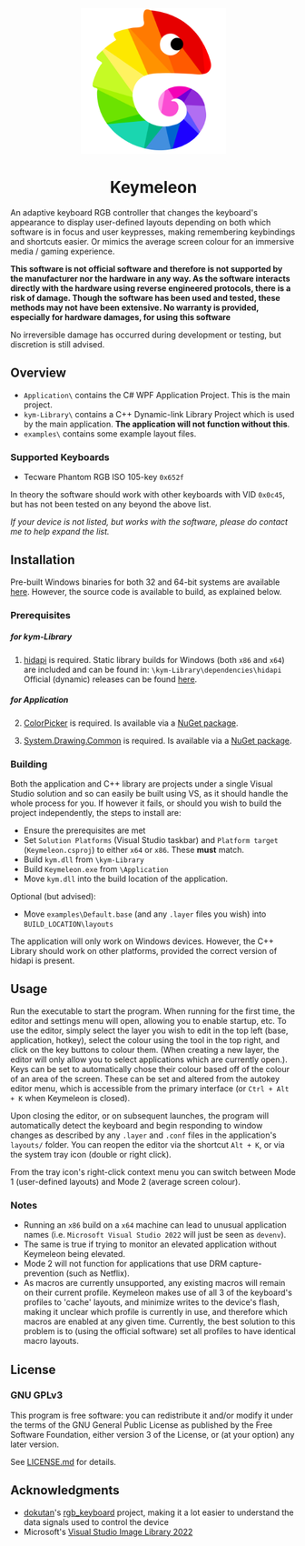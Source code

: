 <p  align="center">
	<img  width="256"  height="256"  src="https://github.com/Razzula/keymeleon/blob/main/Application/Resources/icons/Keymeleon.svg">
</p>
<h1  align="center">Keymeleon</h1>

An adaptive keyboard RGB controller that changes the keyboard's appearance to display user-defined layouts depending on both which software is in focus and user keypresses, making remembering keybindings and shortcuts easier. Or mimics the average screen colour for an immersive media / gaming experience.

**This software is not official software and therefore is not supported by the manufacturer nor the hardware in any way. As the software interacts directly with the hardware using reverse engineered protocols, there is a risk of damage. Though the software has been used and tested, these methods may not have been extensive. No warranty is provided, especially for hardware damages, for using this software**

No irreversible damage has occurred during development or testing, but discretion is still advised.

## Overview
-  `Application\` contains the C# WPF Application Project. This is the main project.
-  `kym-Library\` contains a C++ Dynamic-link Library Project which is used by the main application. **The application will not function without this**.
-  `examples\` contains some example layout files.

### Supported Keyboards
- Tecware Phantom RGB ISO 105-key `0x652f`

In theory the software should work with other keyboards with VID `0x0c45`, but has not been tested on any beyond the above list.

_If your device is not listed, but works with the software, please do contact me to help expand the list._

## Installation
Pre-built Windows binaries for both 32 and 64-bit systems are available [here](https://github.com/Razzula/Keymeleon/releases). However, the source code is available to build, as explained below.

### Prerequisites
##### for kym-Library
1. [hidapi](https://github.com/libusb/hidapi) is required.
	Static library builds for Windows (both `x86` and `x64`) are included and can be found in: `\kym-Library\dependencies\hidapi`
	Official (dynamic) releases can be found [here](https://github.com/libusb/hidapi/releases).

##### for Application
2. [ColorPicker](https://github.com/PixiEditor/ColorPicker) is required.
	Is available via a [NuGet package](https://www.nuget.org/packages/PixiEditor.ColorPicker).

3. [System.Drawing.Common](https://www.nuget.org/packages/System.Drawing.Common/) is required.
	Is available via a [NuGet package](https://www.nuget.org/packages/System.Drawing.Common/).

### Building
Both the application and C++ library are projects under a single Visual Studio solution and so can easily be built using VS, as it should handle the whole process for you.
If however it fails, or should you wish to build the project independently, the steps to install are:

- Ensure the prerequisites are met
- Set `Solution Platforms` (Visual Studio taskbar) and `Platform target` (`Keymeleon.csproj`) to either `x64` or `x86`. These **must** match.
- Build `kym.dll` from `\kym-Library`
- Build `Keymeleon.exe` from `\Application`
- Move `kym.dll` into the build location of the application.

Optional (but advised):
- Move `examples\Default.base` (and any `.layer` files you wish) into `BUILD_LOCATION\layouts`

The application will only work on Windows devices. However, the C++ Library should work on other platforms, provided the correct version of hidapi is present.

## Usage
Run the executable to start the program. When running for the first time, the editor and settings menu will open, allowing you to enable startup, etc. To use the editor, simply select the layer you wish to edit in the top left (base, application, hotkey), select the colour using the tool in the top right, and click on the key buttons to colour them. (When creating a new layer, the editor will only allow you to select applications which are currently open.). Keys can be set to automatically chose their colour based off of the colour of an area of the screen. These can be set and altered from the autokey editor menu, which is accessible from the primary interface (or `Ctrl + Alt + K` when Keymeleon is closed).

Upon closing the editor, or on subsequent launches, the program will automatically detect the keyboard and begin responding to window changes as described by any `.layer` and `.conf` files in the application's `layouts/` folder.
You can reopen the editor via the shortcut `Alt + K`, or via the system tray icon (double or right click).

From the tray icon's right-click context menu you can switch between Mode 1 (user-defined layouts) and Mode 2 (average screen colour).

### Notes
- Running an `x86` build on a `x64` machine can lead to unusual application names (i.e. `Microsoft Visual Studio 2022` will just be seen as `devenv`).
- The same is true if trying to monitor an elevated application without Keymeleon being elevated.
- Mode 2 will not function for applications that use DRM capture-prevention (such as Netflix).
- As macros are currently unsupported, any existing macros will remain on their current profile. Keymeleon makes use of all 3 of the keyboard's profiles to 'cache' layouts, and minimize writes to the device's flash, making it unclear which profile is currently in use, and therefore which macros are enabled at any given time. Currently, the best solution to this problem is to (using the official software) set all profiles to have identical macro layouts.

## License
### GNU GPLv3
This program is free software: you can redistribute it and/or modify it under the terms of the GNU General Public License as published by the Free Software Foundation, either version 3 of the License, or (at your option) any later version.

See [LICENSE.md](LICENSE.md) for details.

## Acknowledgments
- [dokutan](https://github.com/dokutan)'s [rgb_keyboard](https://github.com/dokutan/rgb_keyboard) project, making it a lot easier to understand the data signals used to control the device
- Microsoft's [Visual Studio Image Library 2022](https://www.microsoft.com/en-gb/download/details.aspx?id=35825)